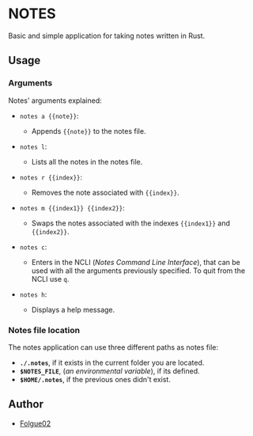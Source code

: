# NOTES
Basic and simple application for taking notes written in Rust.

## Usage

### Arguments
Notes' arguments explained:

- `notes a {{note}}`:
    - Appends `{{note}}` to the notes file.

- `notes l`:
    - Lists all the notes in the notes file.

- `notes r {{index}}`:
    - Removes the note associated with `{{index}}`.

- `notes m {{index1}} {{index2}}`:
    - Swaps the notes associated with the indexes `{{index1}}` and `{{index2}}`.

- `notes c`:
    - Enters in the NCLI (*Notes Command Line Interface*), that can be used with all the arguments previously specified. To quit from the NCLI use `q`.

- `notes h`:
    -  Displays a help message.

### Notes file location
The notes application can use three different paths as notes file:

- **`./.notes`**, if it exists in the current folder you are located.
- **`$NOTES_FILE`**, (*an environmental variable*), if its defined.
- **`$HOME/.notes`**, if the previous ones didn't exist.


## Author
- [Folgue02](https://github.com/Folgue02/notes)
